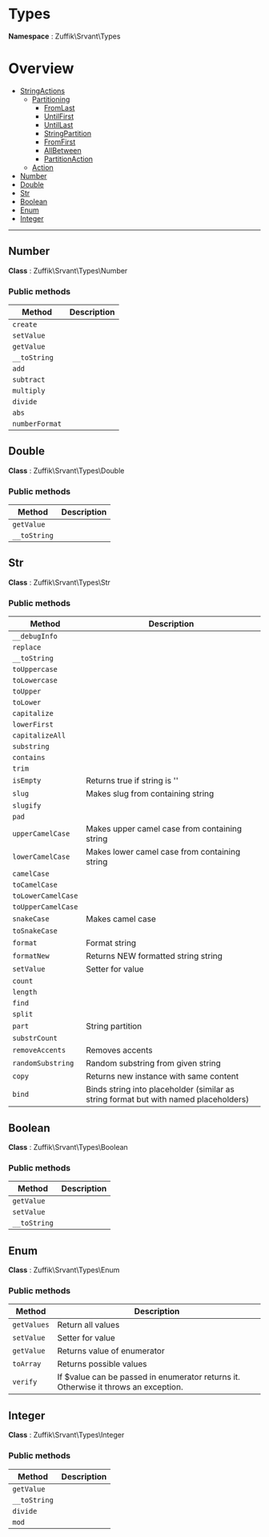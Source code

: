 
# Types

**Namespace**  : Zuffik\Srvant\Types

# Overview

- [StringActions](./StringActions/__NAMESPACE__.md)
    - [Partitioning](./StringActions/Partitioning/__NAMESPACE__.md)
        - [FromLast](StringActions/Partitioning/__NAMESPACE__.md#FromLast)
        - [UntilFirst](StringActions/Partitioning/__NAMESPACE__.md#UntilFirst)
        - [UntilLast](StringActions/Partitioning/__NAMESPACE__.md#UntilLast)
        - [StringPartition](StringActions/Partitioning/__NAMESPACE__.md#StringPartition)
        - [FromFirst](StringActions/Partitioning/__NAMESPACE__.md#FromFirst)
        - [AllBetween](StringActions/Partitioning/__NAMESPACE__.md#AllBetween)
        - [PartitionAction](StringActions/Partitioning/__NAMESPACE__.md#PartitionAction)
    - [Action](StringActions/__NAMESPACE__.md#Action)
- [Number](__NAMESPACE__.md#Number)
- [Double](__NAMESPACE__.md#Double)
- [Str](__NAMESPACE__.md#Str)
- [Boolean](__NAMESPACE__.md#Boolean)
- [Enum](__NAMESPACE__.md#Enum)
- [Integer](__NAMESPACE__.md#Integer)


---
<a name="Number"></a>
## Number

**Class**  : Zuffik\Srvant\Types\Number

### Public methods

| Method | Description |
|---|---|
| `create` |  |
| `setValue` |  |
| `getValue` |  |
| `__toString` |  |
| `add` |  |
| `subtract` |  |
| `multiply` |  |
| `divide` |  |
| `abs` |  |
| `numberFormat` |  |

<a name="Double"></a>
## Double

**Class**  : Zuffik\Srvant\Types\Double

### Public methods

| Method | Description |
|---|---|
| `getValue` |  |
| `__toString` |  |

<a name="Str"></a>
## Str

**Class**  : Zuffik\Srvant\Types\Str

### Public methods

| Method | Description |
|---|---|
| `__debugInfo` |  |
| `replace` |  |
| `__toString` |  |
| `toUppercase` |  |
| `toLowercase` |  |
| `toUpper` |  |
| `toLower` |  |
| `capitalize` |  |
| `lowerFirst` |  |
| `capitalizeAll` |  |
| `substring` |  |
| `contains` |  |
| `trim` |  |
| `isEmpty` | Returns true if string is '' |
| `slug` | Makes slug from containing string |
| `slugify` |  |
| `pad` |  |
| `upperCamelCase` | Makes upper camel case from containing string |
| `lowerCamelCase` | Makes lower camel case from containing string |
| `camelCase` |  |
| `toCamelCase` |  |
| `toLowerCamelCase` |  |
| `toUpperCamelCase` |  |
| `snakeCase` | Makes camel case |
| `toSnakeCase` |  |
| `format` | Format string |
| `formatNew` | Returns NEW formatted string string |
| `setValue` | Setter for value |
| `count` |  |
| `length` |  |
| `find` |  |
| `split` |  |
| `part` | String partition |
| `substrCount` |  |
| `removeAccents` | Removes accents |
| `randomSubstring` | Random substring from given string |
| `copy` | Returns new instance with same content |
| `bind` | Binds string into placeholder (similar as string format but with named placeholders) |

<a name="Boolean"></a>
## Boolean

**Class**  : Zuffik\Srvant\Types\Boolean

### Public methods

| Method | Description |
|---|---|
| `getValue` |  |
| `setValue` |  |
| `__toString` |  |

<a name="Enum"></a>
## Enum

**Class**  : Zuffik\Srvant\Types\Enum

### Public methods

| Method | Description |
|---|---|
| `getValues` | Return all values |
| `setValue` | Setter for value |
| `getValue` | Returns value of enumerator |
| `toArray` | Returns possible values |
| `verify` | If $value can be passed in enumerator returns it. Otherwise it throws an exception. |

<a name="Integer"></a>
## Integer

**Class**  : Zuffik\Srvant\Types\Integer

### Public methods

| Method | Description |
|---|---|
| `getValue` |  |
| `__toString` |  |
| `divide` |  |
| `mod` |  |

